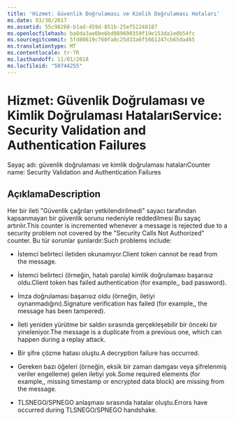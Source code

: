 ```yaml
---
title: 'Hizmet: Güvenlik Doğrulaması ve Kimlik Doğrulaması Hataları'
ms.date: 03/30/2017
ms.assetid: 55c98268-b1ad-459d-851b-25ef52248187
ms.openlocfilehash: ba8da3ae6be6bd089690359f19e153da1e0b54fc
ms.sourcegitcommit: 5fd80619c760fa8c25d33a6f5661247cb65da465
ms.translationtype: MT
ms.contentlocale: tr-TR
ms.lasthandoff: 11/01/2018
ms.locfileid: "50744255"
---
```

# <a name="service-security-validation-and-authentication-failures"></a><span data-ttu-id="00cc1-102">Hizmet: Güvenlik Doğrulaması ve Kimlik Doğrulaması Hataları</span><span class="sxs-lookup"><span data-stu-id="00cc1-102">Service: Security Validation and Authentication Failures</span></span>
<span data-ttu-id="00cc1-103">Sayaç adı: güvenlik doğrulaması ve kimlik doğrulaması hataları</span><span class="sxs-lookup"><span data-stu-id="00cc1-103">Counter name: Security Validation and Authentication Failures</span></span>  
  
## <a name="description"></a><span data-ttu-id="00cc1-104">Açıklama</span><span class="sxs-lookup"><span data-stu-id="00cc1-104">Description</span></span>  
 <span data-ttu-id="00cc1-105">Her bir ileti "Güvenlik çağrıları yetkilendirilmedi" sayacı tarafından kapsanmayan bir güvenlik sorunu nedeniyle reddedilmesi Bu sayaç artırılır.</span><span class="sxs-lookup"><span data-stu-id="00cc1-105">This counter is incremented whenever a message is rejected due to a security problem not covered by the "Security Calls Not Authorized" counter.</span></span> <span data-ttu-id="00cc1-106">Bu tür sorunlar şunlardır:</span><span class="sxs-lookup"><span data-stu-id="00cc1-106">Such problems include:</span></span>  
  
-   <span data-ttu-id="00cc1-107">İstemci belirteci iletiden okunamıyor.</span><span class="sxs-lookup"><span data-stu-id="00cc1-107">Client token cannot be read from the message.</span></span>  
  
-   <span data-ttu-id="00cc1-108">İstemci belirteci (örneğin, hatalı parola) kimlik doğrulaması başarısız oldu.</span><span class="sxs-lookup"><span data-stu-id="00cc1-108">Client token has failed authentication (for example,, bad password).</span></span>  
  
-   <span data-ttu-id="00cc1-109">İmza doğrulaması başarısız oldu (örneğin, iletiyi oynanmadığını).</span><span class="sxs-lookup"><span data-stu-id="00cc1-109">Signature verification has failed (for example,, the message has been tampered).</span></span>  
  
-   <span data-ttu-id="00cc1-110">İleti yeniden yürütme bir saldırı sırasında gerçekleşebilir bir önceki bir yineleniyor.</span><span class="sxs-lookup"><span data-stu-id="00cc1-110">The message is a duplicate from a previous one, which can happen during a replay attack.</span></span>  
  
-   <span data-ttu-id="00cc1-111">Bir şifre çözme hatası oluştu.</span><span class="sxs-lookup"><span data-stu-id="00cc1-111">A decryption failure has occurred.</span></span>  
  
-   <span data-ttu-id="00cc1-112">Gereken bazı öğeleri (örneğin, eksik bir zaman damgası veya şifrelenmiş veriler engelleme) gelen iletiyi yok.</span><span class="sxs-lookup"><span data-stu-id="00cc1-112">Some required elements (for example,, missing timestamp or encrypted data block) are missing from the message.</span></span>  
  
-   <span data-ttu-id="00cc1-113">TLSNEGO/SPNEGO anlaşması sırasında hatalar oluştu.</span><span class="sxs-lookup"><span data-stu-id="00cc1-113">Errors have occurred during TLSNEGO/SPNEGO handshake.</span></span>
